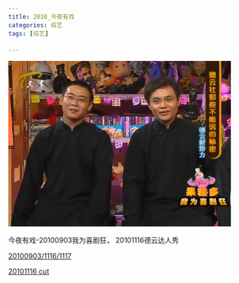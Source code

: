 ```yaml
---
title: 2010_今夜有戏
categories: 综艺
tags: [综艺]

---
```


![](https://raw.githubusercontent.com/rhenginium/image/main/20210325112702.png)

今夜有戏-20100903我为喜剧狂， 20101116德云达人秀

[20100903/1116/1117](https://www.bilibili.com/video/BV1nb411h72j?p=7) 

[20101116 cut](https://m.weibo.cn/status/4568685500444490?)